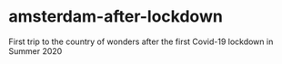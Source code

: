 # amsterdam-after-lockdown
First trip to the country of wonders after the first Covid-19 lockdown in Summer 2020
